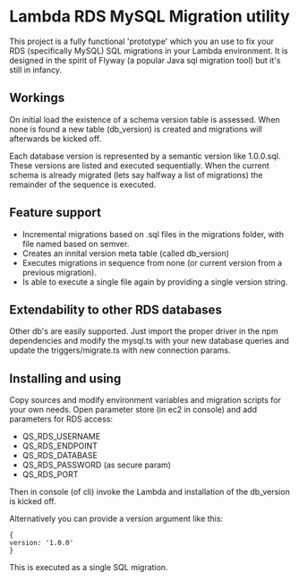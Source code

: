 # Lambda RDS MySQL Migration utility
This project is a fully functional 'prototype' which you an use to fix your RDS (specifically MySQL) SQL migrations in your Lambda environment. 
It is designed in the spirit of Flyway (a popular Java sql migration tool) but it's still in infancy. 

## Workings
On initial load the existence of a schema version table is assessed. When none is found a new table (db_version) is created and migrations will afterwards be kicked off. 

Each database version is represented by a semantic version like 1.0.0.sql. These versions are listed and executed sequentially. When the current schema is already migrated (lets say halfway a list of migrations) the remainder of the sequence is executed.  

## Feature support
- Incremental migrations based on .sql files in the migrations folder, with file named based on semver. 
- Creates an innital version meta table (called db_version)
- Executes migrations in sequence from none (or current version from a previous migration).
- Is able to execute a single file again by providing a single version string. 

## Extendability to other RDS databases 
Other db's are easily supported. Just import the proper driver in the npm dependencies and modify the mysql.ts with your new database queries and  update the triggers/migrate.ts with new connection params.   

## Installing and using
Copy sources and modify environment variables and migration scripts for your own needs.
Open parameter store (in ec2 in console) and add parameters for RDS access:

- QS_RDS_USERNAME
- QS_RDS_ENDPOINT
- QS_RDS_DATABASE
- QS_RDS_PASSWORD (as secure param)
- QS_RDS_PORT 

Then in console (of cli) invoke the Lambda and installation of the db_version is kicked off. 

Alternatively you can provide a version argument like this:
```
{
version: '1.0.0'
}
```

This is executed as a single SQL migration. 
